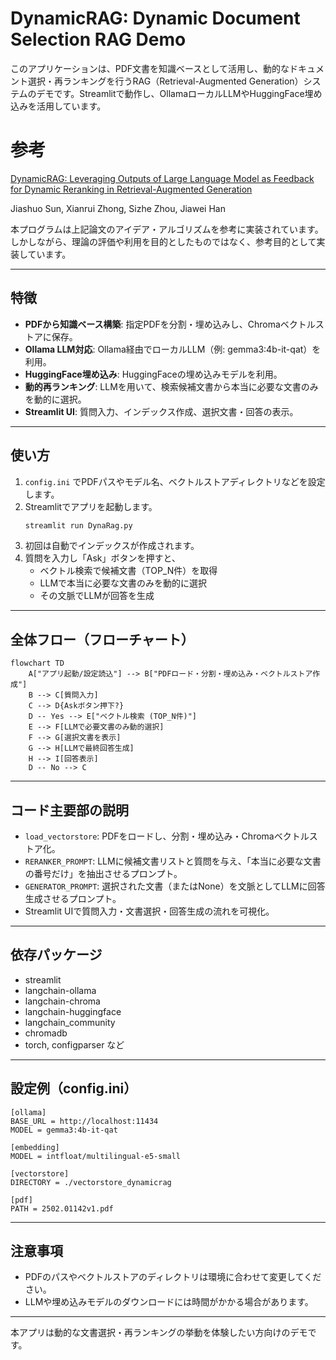 # DynamicRAG: Dynamic Document Selection RAG Demo

このアプリケーションは、PDF文書を知識ベースとして活用し、動的なドキュメント選択・再ランキングを行うRAG（Retrieval-Augmented Generation）システムのデモです。Streamlitで動作し、OllamaローカルLLMやHuggingFace埋め込みを活用しています。

# 参考
[DynamicRAG: Leveraging Outputs of Large Language Model as Feedback for Dynamic Reranking in Retrieval-Augmented Generation](https://arxiv.org/abs/2505.07233)

Jiashuo Sun, Xianrui Zhong, Sizhe Zhou, Jiawei Han

本プログラムは上記論文のアイデア・アルゴリズムを参考に実装されています。しかしながら、理論の評価や利用を目的としたものではなく、参考目的として実装しています。

---

## 特徴
- **PDFから知識ベース構築**: 指定PDFを分割・埋め込みし、Chromaベクトルストアに保存。
- **Ollama LLM対応**: Ollama経由でローカルLLM（例: gemma3:4b-it-qat）を利用。
- **HuggingFace埋め込み**: HuggingFaceの埋め込みモデルを利用。
- **動的再ランキング**: LLMを用いて、検索候補文書から本当に必要な文書のみを動的に選択。
- **Streamlit UI**: 質問入力、インデックス作成、選択文書・回答の表示。

---

## 使い方
1. `config.ini` でPDFパスやモデル名、ベクトルストアディレクトリなどを設定します。
2. Streamlitでアプリを起動します。
   ```bash
   streamlit run DynaRag.py
   ```
3. 初回は自動でインデックスが作成されます。
4. 質問を入力し「Ask」ボタンを押すと、
   - ベクトル検索で候補文書（TOP_N件）を取得
   - LLMで本当に必要な文書のみを動的に選択
   - その文脈でLLMが回答を生成

---

## 全体フロー（フローチャート）

```mermaid
flowchart TD
    A["アプリ起動/設定読込"] --> B["PDFロード・分割・埋め込み・ベクトルストア作成"]
    B --> C[質問入力]
    C --> D{Askボタン押下?}
    D -- Yes --> E["ベクトル検索 (TOP_N件)"]
    E --> F[LLMで必要文書のみ動的選択]
    F --> G[選択文書を表示]
    G --> H[LLMで最終回答生成]
    H --> I[回答表示]
    D -- No --> C
```

---

## コード主要部の説明

- `load_vectorstore`: PDFをロードし、分割・埋め込み・Chromaベクトルストア化。
- `RERANKER_PROMPT`: LLMに候補文書リストと質問を与え、「本当に必要な文書の番号だけ」を抽出させるプロンプト。
- `GENERATOR_PROMPT`: 選択された文書（またはNone）を文脈としてLLMに回答生成させるプロンプト。
- Streamlit UIで質問入力・文書選択・回答生成の流れを可視化。

---

## 依存パッケージ
- streamlit
- langchain-ollama
- langchain-chroma
- langchain-huggingface
- langchain_community
- chromadb
- torch, configparser など

---

## 設定例（config.ini）
```
[ollama]
BASE_URL = http://localhost:11434
MODEL = gemma3:4b-it-qat

[embedding]
MODEL = intfloat/multilingual-e5-small

[vectorstore]
DIRECTORY = ./vectorstore_dynamicrag

[pdf]
PATH = 2502.01142v1.pdf
```

---

## 注意事項
- PDFのパスやベクトルストアのディレクトリは環境に合わせて変更してください。
- LLMや埋め込みモデルのダウンロードには時間がかかる場合があります。

---

本アプリは動的な文書選択・再ランキングの挙動を体験したい方向けのデモです。
